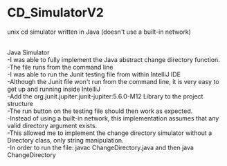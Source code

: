 # CD_SimulatorV2
unix cd simulator written in Java (doesn't use a built-in network)

<br />
Java Simulator<br />
-I was able to fully implement the Java abstract change directory function.<br />
-The file runs from the command line<br />
-I was able to run the Junit testing file from within IntelliJ IDE<br />
-Although the Junit file won't run from the command line, it is very easy to get up and running inside IntelliJ<br />
  -Add the org.junit.jupiter:junit-jupiter:5.6.0-M12 Library to the project structure<br />
  -The run button on the testing file should then work as expected.<br />
-Instead of using a built-in network, this implementation assumes that any valid directory argument exists.<br />
-This allowed me to implement the change directory simulator without a Directory class, only string manipulation.<br />
-In order to run the file: javac ChangeDirectory.java   and then  java ChangeDirectory<br />
